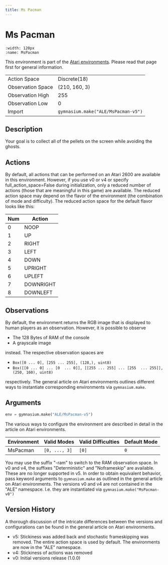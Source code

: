 ```yaml
---
title: Ms Pacman
---
```


# Ms Pacman

```{figure} ../../_static/videos/atari/ms_pacman.gif
:width: 120px
:name: MsPacman
```

This environment is part of the <a href='..'>Atari environments</a>. Please read that page first for general information.

|                   |                                     |
|-------------------|-------------------------------------|
| Action Space      | Discrete(18)                        |
| Observation Space | (210, 160, 3)                       |
| Observation High  | 255                                 |
| Observation Low   | 0                                   |
| Import            | `gymnasium.make("ALE/MsPacman-v5")` |

## Description

Your goal is to collect all of the pellets on the screen while avoiding the ghosts.

## Actions

By default, all actions that can be performed on an Atari 2600 are available in this environment. However, if you use v0 or v4 or specify full_action_space=False during initialization, only a reduced number of actions (those that are meaningful in this game) are available. The reduced action space may depend on the flavor of the environment (the combination of mode and difficulty). The reduced action space for the default flavor looks like this:

| Num | Action    |
|-----|-----------|
| 0   | NOOP      |
| 1   | UP        |
| 2   | RIGHT     |
| 3   | LEFT      |
| 4   | DOWN      |
| 5   | UPRIGHT   |
| 6   | UPLEFT    |
| 7   | DOWNRIGHT |
| 8   | DOWNLEFT  |

## Observations

By default, the environment returns the RGB image that is displayed to human players as an observation. However, it is
possible to observe

- The 128 Bytes of RAM of the console
- A grayscale image

instead. The respective observation spaces are

- `Box([0 ... 0], [255 ... 255], (128,), uint8)`
- `Box([[0 ... 0]
 ...
 [0  ... 0]], [[255 ... 255]
 ...
 [255  ... 255]], (250, 160), uint8)
`

respectively. The general article on Atari environments outlines different ways to instantiate corresponding environments
via `gymnasium.make`.

## Arguments

```python
env = gymnasium.make("ALE/MsPacman-v5")
```

The various ways to configure the environment are described in detail in the article on Atari environments.

| Environment | Valid Modes   | Valid Difficulties | Default Mode |
|-------------|---------------|--------------------|--------------|
| MsPacman    | `[0, ..., 3]` | `[0]`              | `0`          |

You may use the suffix "-ram" to switch to the RAM observation space. In v0 and v4, the suffixes "Deterministic" and "Noframeskip"
are available. These are no longer supported in v5. In order to obtain equivalent behavior, pass keyword arguments to `gymnasium.make` as outlined in
the general article on Atari environments.
The versions v0 and v4 are not contained in the "ALE" namespace. I.e. they are instantiated via `gymnasium.make("MsPacman-v0")`

## Version History

A thorough discussion of the intricate differences between the versions and configurations can be found in the
general article on Atari environments.

* v5: Stickiness was added back and stochastic frameskipping was removed. The entire action space is used by default. The environments are now in the "ALE" namespace.
* v4: Stickiness of actions was removed
* v0: Initial versions release (1.0.0)
